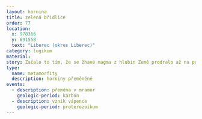 ```yaml
---
layout: hornina
title: zelená břidlice
order: 77
location:
  x: 978366
  y: 691558
  text: "Liberec (okres Liberec)"
category: lugikum
material: 
story: Začalo to tím, že se žhavé magma z hlubin Země prodralo až na povrch. Nevíme přesně, kdy se to stalo - jisté je, že to muselo být dříve než v devonu. Vznikaly vulkány, z nichž při erupcích vytékala láva a vyletovaly sopečné bomby a prach. Magma bylo bazické - obsahovalo málo SiO2. Ztuhnutím lávy proto vznikaly bazaltoidní horniny (čediče a čedičům podobné). Ze sopečných bomb a popela vznikaly bazické tufy. Pozdějí nastalo vrásnění, které zatlačilo vyvřeliny hluboko pod povrch Země, kde je vysoká teplota a velký tlak. Hornina se novým podmínkám přizpůsobila - změnilo se její minerální složení a struktura - vzniknul amfibolit.
type:
  name: metamorfity
  description: horniny přeměněné
events:
  - description: přeměna v mramor
    geologic-period: karbon
  - description: vznik vápence
    geologic-period: proterozoikum
---
```

